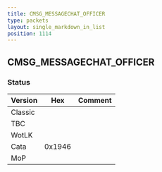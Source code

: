 ```yaml
---
title: CMSG_MESSAGECHAT_OFFICER
type: packets
layout: single_markdown_in_list
position: 1114
---
```


## CMSG_MESSAGECHAT_OFFICER

### Status

Version    | Hex        | Comment
---------- | ---------- | ---------- 
Classic    |            |
TBC        |            |
WotLK      |            |
Cata       | 0x1946     |
MoP        |            |
